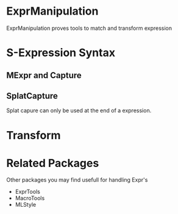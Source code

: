 # ExprManipulation

ExprManipulation proves tools to match and transform expression

# S-Expression Syntax

## MExpr and Capture

## SplatCapture

Splat capure can only be used at the end of a expression.

<!-- Just like splat in Julia SplatCapture will always match. If no elements are present it will return a empty array -->

# Transform

# Related Packages

Other packages you may find usefull for handling Expr's

- ExprTools
- MacroTools
- MLStyle
